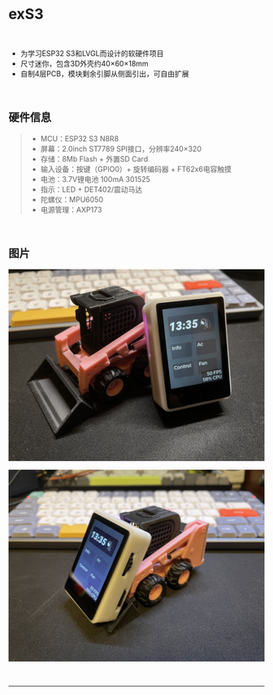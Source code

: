 # exS3

<br>

- 为学习ESP32 S3和LVGL而设计的软硬件项目
- 尺寸迷你，包含3D外壳约40×60×18mm
- 自制4层PCB，模块剩余引脚从侧面引出，可自由扩展

<br>

## 硬件信息
>- MCU：ESP32 S3 N8R8
>- 屏幕：2.0inch ST7789 SPI接口，分辨率240×320
>- 存储：8Mb Flash + 外置SD Card
>- 输入设备：按键（GPIO0）+ 旋转编码器 + FT62x6电容触摸
>- 电池：3.7V锂电池 100mA 301525
>- 指示：LED + DET402/震动马达
>- 陀螺仪：MPU6050
>- 电源管理：AXP173

<br>

## 图片

![1](Pictures/1.jpg)

![2](Pictures/2.jpg)


<br>

---